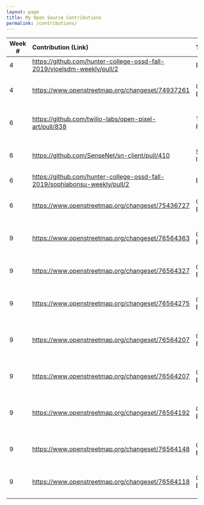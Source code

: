 ```yaml
---
layout: page
title: My Open Source Contributions
permalink: /contributions/
---
```


<!--
Type of the contribution should be "Wikipedia edit", "OpenStreet Map feature", "Project Documentation", "Project Code", "Blog Edit", etc.

The description should include a brief summary of what you did.

Replace the first row below with your contribution.

-->





| Week #       | Contribution (Link)  | Type  | Description |
|---|:---|:---|:---|
|  4  | <https://github.com/hunter-college-ossd-fall-2019/vioelsdm-weekly/pull/2> | Blog Edit    |   I fixed a simple typo.    |
|  4  | <https://www.openstreetmap.org/changeset/74937261> | OpenStreetMap Edit   | Added info about a nearby supermarket|
|  6  | <https://github.com/twilio-labs/open-pixel-art/pull/838>    | Twilio Labs Pixel Edit     | Added a pixel to a Hacktoberfest project     |
|  6  | <https://github.com/SenseNet/sn-client/pull/410>   | SN-Client Issue #396 | Updated package json files with dependencies |
|  6  | <https://github.com/hunter-college-ossd-fall-2019/sophiabonsu-weekly/pull/2> | Blog Edit | Fixed tupos |
|  6  | <https://www.openstreetmap.org/changeset/75436727> | OpenStreetMap Edit | Added information about my local library |
|  9  | <https://www.openstreetmap.org/changeset/76564363> | OpenStreetMap Edit | Added information about local tavern|
|  9  | <https://www.openstreetmap.org/changeset/76564327> | OpenStreetMap Edit | Added information about local laundromat|
|  9  | <https://www.openstreetmap.org/changeset/76564275> | OpenStreetMap Edit | Added information about local law office|
|  9  | <https://www.openstreetmap.org/changeset/76564207> | OpenStreetMap Edit | Added information about local counseling center|
|  9  | <https://www.openstreetmap.org/changeset/76564207> | OpenStreetMap Edit | Added information about local coffee shop|
|  9  | <https://www.openstreetmap.org/changeset/76564192> | OpenStreetMap Edit | Added information about local stationary store|
|  9  | <https://www.openstreetmap.org/changeset/76564148> | OpenStreetMap Edit | Added information about local deli|
|  9  | <https://www.openstreetmap.org/changeset/76564118> | OpenStreetMap Edit | Added information about local cemetary|



